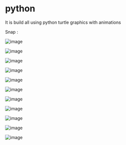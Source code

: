 # python

It is build all using python turtle graphics with animations

Snap :

![image](https://user-images.githubusercontent.com/75311454/216947027-3a5fda75-79b8-4f89-a009-58afee7ff631.png)

![image](https://user-images.githubusercontent.com/75311454/216946811-1c0a8c13-9e6a-4fa4-9793-486682cae17d.png)

![image](https://user-images.githubusercontent.com/75311454/216948399-aab635a7-9f9b-4891-9b0b-862ac3726e29.png)

![image](https://user-images.githubusercontent.com/75311454/216949686-6ba83a9d-620c-411a-96db-4d9c31d89c4f.png)

![image](https://user-images.githubusercontent.com/75311454/217010763-cdc7459e-15b3-4f00-a24f-6b287ff5dcc8.png)

![image](https://user-images.githubusercontent.com/75311454/217016215-c3a607b2-f6d4-44f8-9f7b-37f1a68ade2d.png)

![image](https://user-images.githubusercontent.com/75311454/217018611-db927480-9fd5-482a-9852-8404ed159047.png)

![image](https://user-images.githubusercontent.com/75311454/217170201-4985dfe3-f279-4f0a-b877-d6298b84f7ef.png)

![image](https://user-images.githubusercontent.com/75311454/217172385-a0e78e7c-b501-41f0-88de-ef65b4f9303e.png)

![image](https://user-images.githubusercontent.com/75311454/217178139-f581f94e-6b54-49fa-9af8-b2c11405b64b.png)

![image](https://user-images.githubusercontent.com/75311454/223144025-224f4c28-5e78-4336-a594-9d967fca2d21.png)


